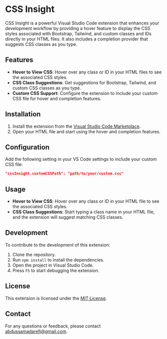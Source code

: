 # CSS Insight

CSS Insight is a powerful Visual Studio Code extension that enhances your development workflow by providing a hover feature to display the CSS styles associated with Bootstrap, Tailwind, and custom classes and IDs directly in your HTML files. It also includes a completion provider that suggests CSS classes as you type.

## Features

- **Hover to View CSS**: Hover over any class or ID in your HTML files to see the associated CSS styles.
- **CSS Class Suggestions**: Get suggestions for Bootstrap, Tailwind, and custom CSS classes as you type.
- **Custom CSS Support**: Configure the extension to include your custom CSS file for hover and completion features.

## Installation

1. Install the extension from the [Visual Studio Code Marketplace](https://marketplace.visualstudio.com/vscode).
2. Open your HTML file and start using the hover and completion features.

## Configuration

Add the following setting in your VS Code settings to include your custom CSS file:

```json
"cssInsight.customCSSPath": "path/to/your/custom.css"
```

## Usage

- **Hover to View CSS**: Hover over any class or ID in your HTML file to see the associated CSS styles.
- **CSS Class Suggestions**: Start typing a class name in your HTML file, and the extension will suggest matching CSS classes.

## Development

To contribute to the development of this extension:

1. Clone the repository.
2. Run `npm install` to install the dependencies.
3. Open the project in Visual Studio Code.
4. Press `F5` to start debugging the extension.

## License

This extension is licensed under the [MIT License](LICENSE).

## Contact

For any questions or feedback, please contact [abdussamadarefi@gmail.com](mailto:abdussamadarefi@gmail.com).
